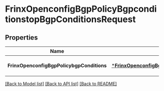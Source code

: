# FrinxOpenconfigBgpPolicyBgpconditionstopBgpConditionsRequest

## Properties
Name | Type | Description | Notes
------------ | ------------- | ------------- | -------------
**FrinxOpenconfigBgpPolicybgpConditions** | [***FrinxOpenconfigBgpPolicyBgpconditionstopBgpConditions**](frinx.openconfig.bgp.policy.bgpconditionstop.BgpConditions.md) |  | [optional] [default to null]

[[Back to Model list]](../README.md#documentation-for-models) [[Back to API list]](../README.md#documentation-for-api-endpoints) [[Back to README]](../README.md)


